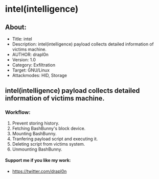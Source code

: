 # intel(intelligence)

## About:
* Title: intel
* Description: intel(intelligence) payload collects detailed information of victims machine.
* AUTHOR: drapl0n
* Version: 1.0
* Category: Exfiltration
* Target: GNU/Linux
* Attackmodes: HID, Storage

## intel(intelligence) payload collects detailed information of victims machine.


### Workflow:
1. Prevent storing history.
2. Fetching BashBunny's block device.
3. Mounting BashBunny.
4. Tranfering payload script and executing it.
5. Deleting script from victims system.
6. Unmounting BashBunny.

#### Support me if you like my work:
* https://twitter.com/drapl0n

